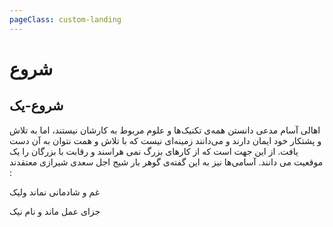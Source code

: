 ```yaml
---
pageClass: custom-landing
---
```


# شروع

## شروع-یک

 اهالی آسام مدعی دانستن همه‌ی تکنیک‌ها و علوم مربوط به کارشان نیستند، اما به تلاش و پشتکار خود ایمان دارند و می‌دانند زمینه‌ای نیست که با تلاش و همت نتوان به آن دست یافت. از این جهت است که از کارهای بزرگ نمی هراسند و رقابت با بزرگان را یک موقعیت می دانند. آسامی‌ها نیز به این گفته‌ی گوهر بار شیج اجل سعدی شیرازی معتقدند :

غم و شادمانی نماند ولیک

جزای عمل ماند و نام نیک